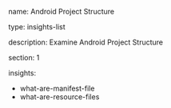 name: Android Project Structure

type: insights-list

description: Examine Android Project Structure

section: 1

insights:
  - what-are-manifest-file
  - what-are-resource-files
  
